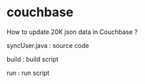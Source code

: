 # couchbase

How to update 20K json data in Couchbase ?


syncUser.java : source code 

build : build script 

run : run script 


